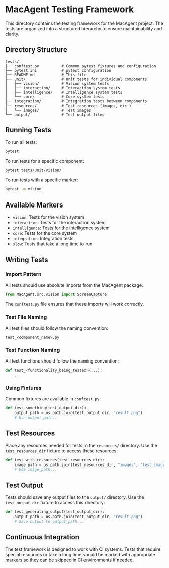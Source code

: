 # MacAgent Testing Framework

This directory contains the testing framework for the MacAgent project. The tests are organized into a structured hierarchy to ensure maintainability and clarity.

## Directory Structure

```
tests/
├── conftest.py          # Common pytest fixtures and configuration
├── pytest.ini           # pytest configuration
├── README.md            # This file
├── unit/                # Unit tests for individual components
│   ├── vision/          # Vision system tests
│   ├── interaction/     # Interaction system tests
│   ├── intelligence/    # Intelligence system tests
│   └── core/            # Core system tests
├── integration/         # Integration tests between components
├── resources/           # Test resources (images, etc.)
│   └── images/          # Test images
└── output/              # Test output files
```

## Running Tests

To run all tests:

```bash
pytest
```

To run tests for a specific component:

```bash
pytest tests/unit/vision/
```

To run tests with a specific marker:

```bash
pytest -m vision
```

## Available Markers

- `vision`: Tests for the vision system
- `interaction`: Tests for the interaction system
- `intelligence`: Tests for the intelligence system
- `core`: Tests for the core system
- `integration`: Integration tests
- `slow`: Tests that take a long time to run

## Writing Tests

### Import Pattern

All tests should use absolute imports from the MacAgent package:

```python
from MacAgent.src.vision import ScreenCapture
```

The `conftest.py` file ensures that these imports will work correctly.

### Test File Naming

All test files should follow the naming convention:

```
test_<component_name>.py
```

### Test Function Naming

All test functions should follow the naming convention:

```python
def test_<functionality_being_tested>(...):
    ...
```

### Using Fixtures

Common fixtures are available in `conftest.py`:

```python
def test_something(test_output_dir):
    output_path = os.path.join(test_output_dir, "result.png")
    # Use output_path...
```

## Test Resources

Place any resources needed for tests in the `resources/` directory. Use the `test_resources_dir` fixture to access these resources:

```python
def test_with_resources(test_resources_dir):
    image_path = os.path.join(test_resources_dir, "images", "test_image.png")
    # Use image_path...
```

## Test Output

Tests should save any output files to the `output/` directory. Use the `test_output_dir` fixture to access this directory:

```python
def test_generating_output(test_output_dir):
    output_path = os.path.join(test_output_dir, "result.png")
    # Save output to output_path...
```

## Continuous Integration

The test framework is designed to work with CI systems. Tests that require special resources or take a long time should be marked with appropriate markers so they can be skipped in CI environments if needed. 